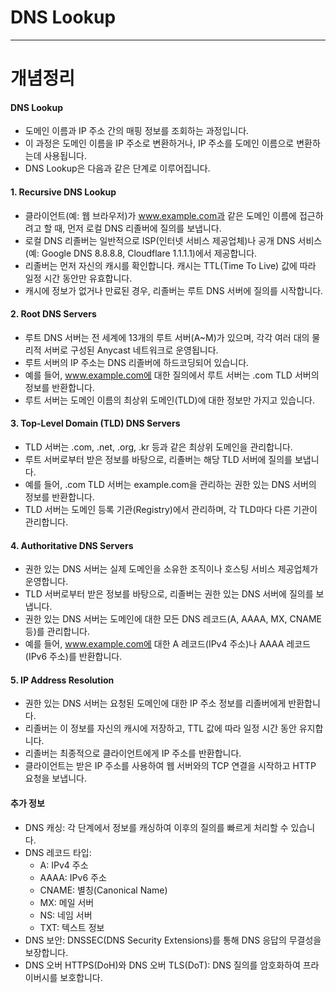 # DNS Lookup

---

# 개념정리

#### DNS Lookup
- 도메인 이름과 IP 주소 간의 매핑 정보를 조회하는 과정입니다.
- 이 과정은 도메인 이름을 IP 주소로 변환하거나, IP 주소를 도메인 이름으로 변환하는데 사용됩니다.
- DNS Lookup은 다음과 같은 단계로 이루어집니다.

#### 1. Recursive DNS Lookup
- 클라이언트(예: 웹 브라우저)가 www.example.com과 같은 도메인 이름에 접근하려고 할 때, 먼저 로컬 DNS 리졸버에 질의를 보냅니다.
- 로컬 DNS 리졸버는 일반적으로 ISP(인터넷 서비스 제공업체)나 공개 DNS 서비스(예: Google DNS 8.8.8.8, Cloudflare 1.1.1.1)에서 제공합니다.
- 리졸버는 먼저 자신의 캐시를 확인합니다. 캐시는 TTL(Time To Live) 값에 따라 일정 시간 동안만 유효합니다.
- 캐시에 정보가 없거나 만료된 경우, 리졸버는 루트 DNS 서버에 질의를 시작합니다.

#### 2. Root DNS Servers
- 루트 DNS 서버는 전 세계에 13개의 루트 서버(A~M)가 있으며, 각각 여러 대의 물리적 서버로 구성된 Anycast 네트워크로 운영됩니다.
- 루트 서버의 IP 주소는 DNS 리졸버에 하드코딩되어 있습니다.
- 예를 들어, www.example.com에 대한 질의에서 루트 서버는 .com TLD 서버의 정보를 반환합니다.
- 루트 서버는 도메인 이름의 최상위 도메인(TLD)에 대한 정보만 가지고 있습니다.

#### 3. Top-Level Domain (TLD) DNS Servers
- TLD 서버는 .com, .net, .org, .kr 등과 같은 최상위 도메인을 관리합니다.
- 루트 서버로부터 받은 정보를 바탕으로, 리졸버는 해당 TLD 서버에 질의를 보냅니다.
- 예를 들어, .com TLD 서버는 example.com을 관리하는 권한 있는 DNS 서버의 정보를 반환합니다.
- TLD 서버는 도메인 등록 기관(Registry)에서 관리하며, 각 TLD마다 다른 기관이 관리합니다.

#### 4. Authoritative DNS Servers
- 권한 있는 DNS 서버는 실제 도메인을 소유한 조직이나 호스팅 서비스 제공업체가 운영합니다.
- TLD 서버로부터 받은 정보를 바탕으로, 리졸버는 권한 있는 DNS 서버에 질의를 보냅니다.
- 권한 있는 DNS 서버는 도메인에 대한 모든 DNS 레코드(A, AAAA, MX, CNAME 등)를 관리합니다.
- 예를 들어, www.example.com에 대한 A 레코드(IPv4 주소)나 AAAA 레코드(IPv6 주소)를 반환합니다.

#### 5. IP Address Resolution
- 권한 있는 DNS 서버는 요청된 도메인에 대한 IP 주소 정보를 리졸버에게 반환합니다.
- 리졸버는 이 정보를 자신의 캐시에 저장하고, TTL 값에 따라 일정 시간 동안 유지합니다.
- 리졸버는 최종적으로 클라이언트에게 IP 주소를 반환합니다.
- 클라이언트는 받은 IP 주소를 사용하여 웹 서버와의 TCP 연결을 시작하고 HTTP 요청을 보냅니다.

#### 추가 정보
- DNS 캐싱: 각 단계에서 정보를 캐싱하여 이후의 질의를 빠르게 처리할 수 있습니다.
- DNS 레코드 타입:
  - A: IPv4 주소
  - AAAA: IPv6 주소
  - CNAME: 별칭(Canonical Name)
  - MX: 메일 서버
  - NS: 네임 서버
  - TXT: 텍스트 정보
- DNS 보안: DNSSEC(DNS Security Extensions)를 통해 DNS 응답의 무결성을 보장합니다.
- DNS 오버 HTTPS(DoH)와 DNS 오버 TLS(DoT): DNS 질의를 암호화하여 프라이버시를 보호합니다.